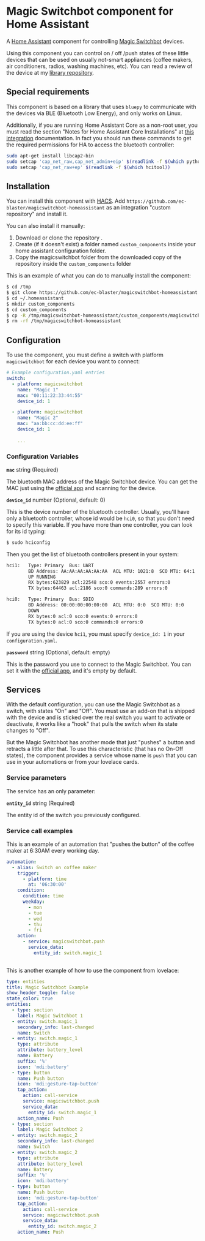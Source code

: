 # Magic Switchbot component for Home Assistant
A [Home Assistant](https://home-assistant.io) component for controlling [Magic Switchbot](https://www.interear.com/smart-products/magic-bluetooth-switchbot.html) devices.

Using this component you can control on / off /push states of these little devices that can be used on usually not-smart appliances (coffee makers, air conditioners, radios, washing machines, etc). You can read a review of the device at my [library repository](https://github.com/ec-blaster/pyMagicSwitchbot).

## Special requirements

This component is based on a library that uses `bluepy`  to communicate with the devices via BLE (Bluetooth Low Energy), and only works on Linux.

Additionally, if you are running Home Assistant Core as a non-root user, you must read the section "Notes for Home Assistant Core Installations" at [this integration](https://www.home-assistant.io/integrations/bluetooth_le_tracker/#rootless-setup-on-core-installs) documentation. In fact you should run these commands to get the required permissions for HA to access the bluetooth controller:

``` bash
sudo apt-get install libcap2-bin
sudo setcap 'cap_net_raw,cap_net_admin+eip' $(readlink -f $(which python3))
sudo setcap 'cap_net_raw+ep' $(readlink -f $(which hcitool))
```

## Installation

You can install this component with [HACS](https://github.com/hacs/integration). Add `https://github.com/ec-blaster/magicswitchbot-homeassistant` as an integration "custom repository" and install it.

You can also install it manually:

1. Download or clone the repository .
2. Create (if it doesn't exist) a folder named `custom_components` inside your home assistant configuration folder.
3. Copy the magicswitchbot folder from the downloaded copy of the repository inside the `custom_components` folder

This is an example of what you can do to manually install the component:

```bash
$ cd /tmp
$ git clone https://github.com/ec-blaster/magicswitchbot-homeassistant
$ cd ~/.homeassistant
$ mkdir custom_components
$ cd custom_components
$ cp -R /tmp/magicswitchbot-homeassistant/custom_components/magicswitchbot .
$ rm -rf /tmp/magicswitchbot-homeassistant

```

## Configuration

To use the component, you must define a switch with platform `magicswitchbot` for each device you want to connect:

```yaml
# Example configuration.yaml entries
switch:
  - platform: magicswitchbot
    name: "Magic 1"
    mac: "00:11:22:33:44:55"
    device_id: 1

  - platform: magicswitchbot
    name: "Magic 2"
    mac: "aa:bb:cc:dd:ee:ff"
    device_id: 1
    
    ...
```

### Configuration Variables

**`mac`** string (Required)

The bluetooth MAC address of the Magic Switchbot device. You can get the MAC just using the [official app](https://play.google.com/store/apps/details?id=com.runChina.moLiKaiGuan&hl=es&gl=US) and scanning for the device.

**`device_id`** number (Optional, default: 0)

This is the device number of the bluetooth controller. Usually, you'll have only a bluetooth controller, whose id would be `hci0`, so that you don't need to specify this variable. If you have more than one controller, you can look for its id typing:

```bash
$ sudo hciconfig
```

Then you get the list of bluetooth controllers present in your system:

```bash
hci1:   Type: Primary  Bus: UART
        BD Address: AA:AA:AA:AA:AA:AA  ACL MTU: 1021:8  SCO MTU: 64:1
        UP RUNNING 
        RX bytes:623829 acl:22548 sco:0 events:2557 errors:0
        TX bytes:64463 acl:2186 sco:0 commands:289 errors:0

hci0:   Type: Primary  Bus: SDIO
        BD Address: 00:00:00:00:00:00  ACL MTU: 0:0  SCO MTU: 0:0
        DOWN 
        RX bytes:0 acl:0 sco:0 events:0 errors:0
        TX bytes:0 acl:0 sco:0 commands:0 errors:0
```

If you are using the device `hci1`, you must specify `device_id: 1` in your `configuration.yaml`.

**`password`** string (Optional, default: empty)

This is the password you use to connect to the Magic Switchbot. You can set it with the [official app](https://play.google.com/store/apps/details?id=com.runChina.moLiKaiGuan&hl=es&gl=US), and it's empty by default.

## Services

With the default configuration, you can use the Magic Switchbot as a switch, with states "On" and "Off". You must use an add-on that is shipped with the device and is sticked over the real switch you want to activate or deactivate, it works like a "hook" that pulls the switch when its state changes to "Off".

But the Magic Switchbot has another mode that just "pushes" a button and retracts a little after that. To use this characteristic (that has no On-Off states), the component provides a service whose name is `push` that you can use in your automations or from your lovelace cards.

### Service parameters

The service has an only parameter:

**`entity_id`** string (Required)

The entity id of the switch you previously configured.

### Service call examples

This is an example of an automation that "pushes the button" of the coffee maker at 6:30AM every working day.

```yaml
automation:
  - alias: Switch on coffee maker
    trigger:
      - platform: time
        at: '06:30:00'
    condition:
      condition: time
      weekday:
        - mon
        - tue
        - wed
        - thu
        - fri
    action:
      - service: magicswitchbot.push
        service_data:
          entity_id: switch.magic_1
      
```

This is another example of how to use the component from lovelace:

```yaml
type: entities
title: Magic Switchbot Example
show_header_toggle: false
state_color: true
entities:
  - type: section
    label: Magic Switchbot 1
  - entity: switch.magic_1
    secondary_info: last-changed
    name: Switch
  - entity: switch.magic_1
    type: attribute
    attribute: battery_level
    name: Battery
    suffix: '%'
    icon: 'mdi:battery'
  - type: button
    name: Push button
    icon: 'mdi:gesture-tap-button'
    tap_action:
      action: call-service
      service: magicswitchbot.push
      service_data:
        entity_id: switch.magic_1
    action_name: Push
  - type: section
    label: Magic Switchbot 2
  - entity: switch.magic_2
    secondary_info: last-changed
    name: Switch
  - entity: switch.magic_2
    type: attribute
    attribute: battery_level
    name: Battery
    suffix: '%'
    icon: 'mdi:battery'
  - type: button
    name: Push button
    icon: 'mdi:gesture-tap-button'
    tap_action:
      action: call-service
      service: magicswitchbot.push
      service_data:
        entity_id: switch.magic_2
    action_name: Push

```

